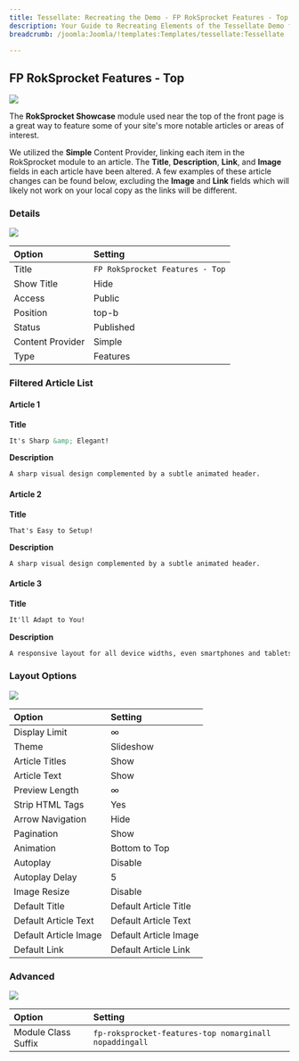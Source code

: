 ```yaml
---
title: Tessellate: Recreating the Demo - FP RokSprocket Features - Top
description: Your Guide to Recreating Elements of the Tessellate Demo for Joomla
breadcrumb: /joomla:Joomla/!templates:Templates/tessellate:Tessellate

---
```


FP RokSprocket Features - Top
-----

![][demo]

The **RokSprocket Showcase** module used near the top of the front page is a great way to feature some of your site's more notable articles or areas of interest.

We utilized the **Simple** Content Provider, linking each item in the RokSprocket module to an article. The **Title**, **Description**, **Link**, and **Image** fields in each article have been altered. A few examples of these article changes can be found below, excluding the **Image** and **Link** fields which will likely not work on your local copy as the links will be different.

### Details

![][demo2]

| Option           | Setting                         |
| :----------      | :----------                     |
| Title            | `FP RokSprocket Features - Top` |
| Show Title       | Hide                            |
| Access           | Public                          |
| Position         | top-b                           |
| Status           | Published                       |
| Content Provider | Simple                          |
| Type             | Features                        |

### Filtered Article List

#### Article 1

**Title**

~~~ .html
It's Sharp &amp; Elegant!
~~~

**Description**

~~~ .html
A sharp visual design complemented by a subtle animated header.
~~~

#### Article 2

**Title**

~~~
That's Easy to Setup!
~~~

**Description**

~~~ .html
A sharp visual design complemented by a subtle animated header.
~~~

#### Article 3

**Title**

~~~ .html
It'll Adapt to You!
~~~

**Description**

~~~ .html
A responsive layout for all device widths, even smartphones and tablets.
~~~

### Layout Options

![][demo3]

| Option                | Setting               |
| :----------           | :----------           |
| Display Limit         | ∞                     |
| Theme                 | Slideshow             |
| Article Titles        | Show                  |
| Article Text          | Show                  |
| Preview Length        | ∞                     |
| Strip HTML Tags       | Yes                   |
| Arrow Navigation      | Hide                  |
| Pagination            | Show                  |
| Animation             | Bottom to Top         |
| Autoplay              | Disable               |
| Autoplay Delay        | 5                     |
| Image Resize          | Disable               |
| Default Title         | Default Article Title |
| Default Article Text  | Default Article Text  |
| Default Article Image | Default Article Image |
| Default Link          | Default Article Link  |

### Advanced

![][demo4]

| Option              | Setting                                                |
| :----------         | :----------                                            |
| Module Class Suffix | `fp-roksprocket-features-top nomarginall nopaddingall` |

[demo]: assets/demo_2.jpeg
[demo2]: assets/demo_2a.jpeg
[demo3]: assets/demo_2b.jpeg
[demo4]: assets/demo_2c.jpeg
